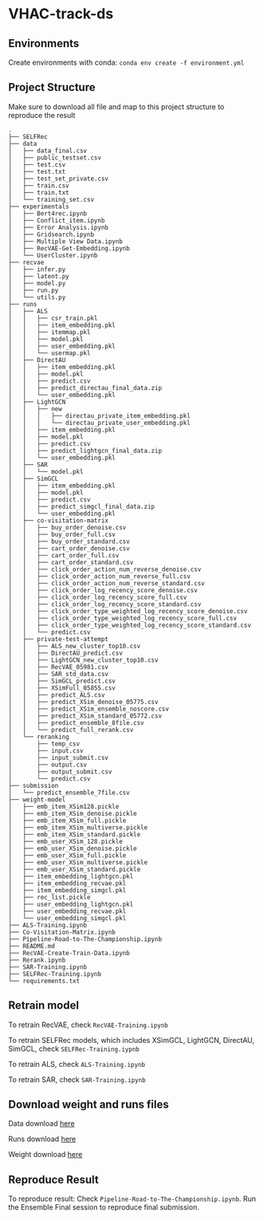 # VHAC-track-ds

## Environments
Create environments with conda: `conda env create -f environment.yml`


## Project Structure

Make sure to download all file and map to this project structure to reproduce the result

```shell
.
├── SELFRec
├── data
│   ├── data_final.csv
│   ├── public_testset.csv
│   ├── test.csv
│   ├── test.txt
│   ├── test_set_private.csv
│   ├── train.csv
│   ├── train.txt
│   └── training_set.csv
├── experimentals
│   ├── Bert4rec.ipynb
│   ├── Conflict_item.ipynb
│   ├── Error Analysis.ipynb
│   ├── Gridsearch.ipynb
│   ├── Multiple View Data.ipynb
│   ├── RecVAE-Get-Embedding.ipynb
│   └── UserCluster.ipynb
├── recvae
│   ├── infer.py
│   ├── latent.py
│   ├── model.py
│   ├── run.py
│   └── utils.py
├── runs
│   ├── ALS
│   │   ├── csr_train.pkl
│   │   ├── item_embedding.pkl
│   │   ├── itemmap.pkl
│   │   ├── model.pkl
│   │   ├── user_embedding.pkl
│   │   └── usermap.pkl
│   ├── DirectAU
│   │   ├── item_embedding.pkl
│   │   ├── model.pkl
│   │   ├── predict.csv
│   │   ├── predict_directau_final_data.zip
│   │   └── user_embedding.pkl
│   ├── LightGCN
│   │   ├── new
│   │   │   ├── directau_private_item_embedding.pkl
│   │   │   └── directau_private_user_embedding.pkl
│   │   ├── item_embedding.pkl
│   │   ├── model.pkl
│   │   ├── predict.csv
│   │   ├── predict_lightgcn_final_data.zip
│   │   └── user_embedding.pkl
│   ├── SAR
│   │   └── model.pkl
│   ├── SimGCL
│   │   ├── item_embedding.pkl
│   │   ├── model.pkl
│   │   ├── predict.csv
│   │   ├── predict_simgcl_final_data.zip
│   │   └── user_embedding.pkl
│   ├── co-visitation-matrix
│   │   ├── buy_order_denoise.csv
│   │   ├── buy_order_full.csv
│   │   ├── buy_order_standard.csv
│   │   ├── cart_order_denoise.csv
│   │   ├── cart_order_full.csv
│   │   ├── cart_order_standard.csv
│   │   ├── click_order_action_num_reverse_denoise.csv
│   │   ├── click_order_action_num_reverse_full.csv
│   │   ├── click_order_action_num_reverse_standard.csv
│   │   ├── click_order_log_recency_score_denoise.csv
│   │   ├── click_order_log_recency_score_full.csv
│   │   ├── click_order_log_recency_score_standard.csv
│   │   ├── click_order_type_weighted_log_recency_score_denoise.csv
│   │   ├── click_order_type_weighted_log_recency_score_full.csv
│   │   ├── click_order_type_weighted_log_recency_score_standard.csv
│   │   └── predict.csv
│   ├── private-test-attempt
│   │   ├── ALS_new_cluster_top10.csv
│   │   ├── DirectAU_predict.csv
│   │   ├── LightGCN_new_cluster_top10.csv
│   │   ├── RecVAE_05981.csv
│   │   ├── SAR_std_data.csv
│   │   ├── SimGCL_predict.csv
│   │   ├── XSimFull_05855.csv
│   │   ├── predict_ALS.csv
│   │   ├── predict_XSim_denoise_05775.csv
│   │   ├── predict_XSim_ensemble_noscore.csv
│   │   ├── predict_XSim_standard_05772.csv
│   │   ├── predict_ensemble_8file.csv
│   │   └── predict_full_rerank.csv
│   └── reranking
│       ├── temp_csv
│       ├── input.csv
│       ├── input_submit.csv
│       ├── output.csv
│       ├── output_submit.csv
│       └── predict.csv
├── submission
│   └── predict_ensemble_7file.csv
├── weight-model
│   ├── emb_item_XSim128.pickle
│   ├── emb_item_XSim_denoise.pickle
│   ├── emb_item_XSim_full.pickle
│   ├── emb_item_XSim_multiverse.pickle
│   ├── emb_item_XSim_standard.pickle
│   ├── emb_user_XSim_128.pickle
│   ├── emb_user_XSim_denoise.pickle
│   ├── emb_user_XSim_full.pickle
│   ├── emb_user_XSim_multiverse.pickle
│   ├── emb_user_XSim_standard.pickle
│   ├── item_embedding_lightgcn.pkl
│   ├── item_embedding_recvae.pkl
│   ├── item_embedding_simgcl.pkl
│   ├── rec_list.pickle
│   ├── user_embedding_lightgcn.pkl
│   ├── user_embedding_recvae.pkl
│   └── user_embedding_simgcl.pkl
├── ALS-Training.ipynb
├── Co-Visitation-Matrix.ipynb
├── Pipeline-Road-to-The-Championship.ipynb
├── README.md
├── RecVAE-Create-Train-Data.ipynb
├── Rerank.ipynb
├── SAR-Training.ipynb
├── SELFRec-Training.ipynb
└── requirements.txt
```

## Retrain model
To retrain RecVAE, check `RecVAE-Training.ipynb`

To retrain SELFRec models, which includes XSimGCL, LightGCN, DirectAU, SimGCL, check `SELFRec-Training.iypnb`

To retrain ALS, check `ALS-Training.ipynb`

To retrain SAR, check `SAR-Training.ipynb`

## Download weight and runs files
Data download [here](https://huggingface.co/datasets/Rhev124/VHAC-track-ds)

Runs download [here](https://huggingface.co/datasets/Rhev124/VHAC-track-ds-runs)

Weight download [here](https://huggingface.co/datasets/Rhev124/VHAC-track-ds-weight-model)

## Reproduce Result
To reproduce result: Check `Pipeline-Road-to-The-Championship.ipynb`. Run the Ensemble Final session to reproduce final submission.